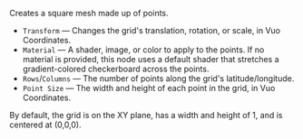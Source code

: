 Creates a square mesh made up of points.

- `Transform` — Changes the grid's translation, rotation, or scale, in Vuo Coordinates.
- `Material` — A shader, image, or color to apply to the points. If no material is provided, this node uses a default shader that stretches a gradient-colored checkerboard across the points.
- `Rows`/`Columns` — The number of points along the grid's latitude/longitude.
- `Point Size` — The width and height of each point in the grid, in Vuo Coordinates.

By default, the grid is on the XY plane, has a width and height of 1, and is centered at (0,0,0).
